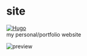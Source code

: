 # site

[![Hugo](https://img.shields.io/chocolatey/v/hugo?label=Built%20with%20Hugo)](https://gohugo.io/)\
my personal/portfolio website

![preview](https://user-images.githubusercontent.com/89779009/186973973-610e459c-4af6-4865-a16d-bdc39461ec27.gif)
